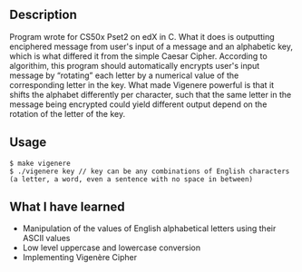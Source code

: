 ## Description
Program wrote for CS50x Pset2 on edX in C. What it does is outputting enciphered message from user's input of a message and an alphabetic key, which is what differed it from the simple Caesar Cipher. According to algorithim, this program should automatically encrypts user's input message by “rotating” each letter by a numerical value of the corresponding letter in the key. What made Vigenere powerful is that it shifts the alphabet differently per character, such that the same letter in the message being encrypted could yield different output depend on the rotation of the letter of the key.

## Usage
```
$ make vigenere
$ ./vigenere key // key can be any combinations of English characters (a letter, a word, even a sentence with no space in between)
```

## What I have learned
* Manipulation of the values of English alphabetical letters using their ASCII values
* Low level uppercase and lowercase conversion
* Implementing Vigenère Cipher
